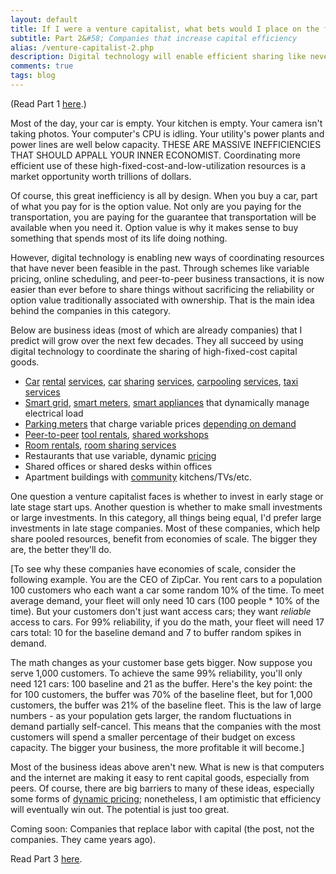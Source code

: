 ```yaml
---
layout: default
title: If I were a venture capitalist, what bets would I place on the future?
subtitle: Part 2&#58; Companies that increase capital efficiency
alias: /venture-capitalist-2.php
description: Digital technology will enable efficient sharing like never before.
comments: true
tags: blog
---
```


<p>(Read Part 1 <a href="{{ site.url }}/venture-capitalist-1/">here</a>.)</p> 
  
<p>Most of the day, your car is empty. Your kitchen is empty. Your camera isn't taking photos. Your computer's CPU is idling. Your utility's power plants and power lines are well below capacity. THESE ARE MASSIVE INEFFICIENCIES THAT SHOULD APPALL YOUR INNER ECONOMIST. Coordinating more efficient use of these high-fixed-cost-and-low-utilization resources is a market opportunity worth trillions of dollars.</p>

<p>Of course, this great inefficiency is all by design. When you buy a car, part of what you pay for is the option value. Not only are you paying for the transportation, you are paying for the guarantee that transportation will be available when you need it. Option value is why it makes sense to buy something that spends most of its life doing nothing.</p>

<p>However, digital technology is enabling new ways of coordinating resources that have never been feasible in the past. Through schemes like variable pricing, online scheduling, and peer-to-peer business transactions, it is now easier than ever before to share things without sacrificing the reliability or option value traditionally associated with ownership. That is the main idea behind the companies in this category.</p>

<p>Below are business ideas (most of which are already companies) that I predict will grow over the next few decades. They all succeed by using digital technology to coordinate the sharing of high-fixed-cost capital goods.</p>

<ul>
<li><a href="http://members.zipcar.com/apply?promo_code=mbhxrrit">Car</a> <a href="http://www.wheelz.com/">rental</a> <a href="http://www.getaround.com/">services</a>, <a href="https://relayrides.com/">car</a> <a href="http://www.lyft.me/">sharing</a> <a href="http://www.side.cr/">services</a>, <a href="http://sfbay.craigslist.org/rid/">carpooling</a> <a href="http://www.zimride.com/">services</a>, <a href="https://www.uber.com/">taxi services</a></li>
<li><a href="http://www.smartgrid.gov/the_smart_grid">Smart grid</a>, <a href="http://en.wikipedia.org/wiki/Advanced_Metering_Infrastructure#Advanced_metering_infrastructure">smart meters</a>, <a href="http://www.geappliances.com/home-energy-manager/appliance-energy-consumption.htm">smart appliances</a> that dynamically manage electrical load </li>
<li><a href="http://sfpark.org/how-it-works/">Parking meters</a> that charge variable prices <a href="http://www.amazon.com/gp/product/193236496X/ref=as_li_ss_tl?ie=UTF8&amp;camp=1789&amp;creative=390957&amp;creativeASIN=193236496X&amp;linkCode=as2&amp;tag=tedsanderscom-20">depending on demand</a></li>
<li><a href="http://www.sharesomesugar.com/">Peer-to-peer</a> <a href="http://www.homedepot.com/webapp/catalog/servlet/ContentView?pn=Tool_Truck_Rental&amp;storeId=10051&amp;langId=-1&amp;catalogId=10053">tool rentals</a>, <a href="http://www.techshop.ws/index.html">shared workshops</a></li>
<li><a href="https://www.airbnb.com/">Room rentals</a>, <a href="https://www.couchsurfing.org/">room sharing services</a></li>
<li>Restaurants that use variable, dynamic <a href="http://en.wikipedia.org/wiki/Happy_hour">pricing</a></li>
<li>Shared offices or shared desks within offices</li>
<li>Apartment buildings with <a href="http://en.wikipedia.org/wiki/Communal_apartment">community</a> kitchens/TVs/etc. </li>
</ul>

<p>One question a venture capitalist faces is whether to invest in early stage or late stage start ups. Another question is whether to make small investments or large investments. In this category, all things being equal, I'd prefer large investments in late stage companies. Most of these companies, which help share pooled resources, benefit from economies of scale. The bigger they are, the better they'll do.</p>

<p>[To see why these companies have economies of scale, consider the following example. You are the CEO of ZipCar. You rent cars to a population 100 customers who each want a car some random 10% of the time. To meet average demand, your fleet will only need 10 cars (100 people * 10% of the time). But your customers don't just want access cars; they want <em>reliable</em> access to cars. For 99% reliability, if you do the math, your fleet will need 17 cars total: 10 for the baseline demand and 7 to buffer random spikes in demand.</p>

<p>The math changes as your customer base gets bigger. Now suppose you serve 1,000 customers. To achieve the same 99% reliability, you'll only need 121 cars: 100 baseline and 21 as the buffer. Here's the key point: the for 100 customers, the buffer was 70% of the baseline fleet, but for 1,000 customers, the buffer was 21% of the baseline fleet. This is the law of large numbers - as your population gets larger, the random fluctuations in demand partially self-cancel. This means that the companies with the most customers will spend a smaller percentage of their budget on excess capacity. The bigger your business, the more profitable it will become.]</p>

<p>Most of the business ideas above aren't new. What is new is that computers and the internet are making it easy to rent capital goods, especially from peers. Of course, there are big barriers to many of these ideas, especially some forms of <a href="http://opim.wharton.upenn.edu/~cachon/pdf/dpricingV1all.pdf">dynamic pricing</a>; nonetheless, I am optimistic that efficiency will eventually win out. The potential is just too great.</p>

<p>Coming soon: Companies that replace labor with capital (the post, not the companies. They came years ago).</p>
 
<p>Read Part 3 <a href="/venture-capitalist-3">here</a>.</p>  